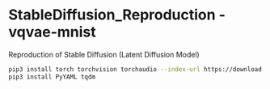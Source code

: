# StableDiffusion_Reproduction - vqvae-mnist

Reproduction of Stable Diffusion (Latent Diffusion Model)

```bash
pip3 install torch torchvision torchaudio --index-url https://download.pytorch.org/whl/cu128
pip3 install PyYAML tqdm
```
